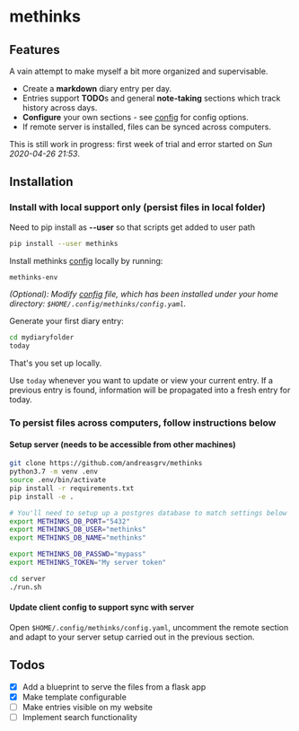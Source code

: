 # methinks

## Features
A vain attempt to make myself a bit more organized and supervisable.

* Create a **markdown** diary entry per day.
* Entries support **TODO**s and general **note-taking** sections which track history across days.
* **Configure** your own sections - see [config](config/config.yaml) for config options.
* If remote server is installed, files can be synced across computers.

This is still work in progress: first week of trial and error started on *Sun 2020-04-26 21:53*.

## Installation

### Install with local support only (persist files in local folder)

Need to pip install as **--user** so that scripts get added to user path
```bash
pip install --user methinks
```

Install methinks [config](config/config.yaml) locally by running:
```bash
methinks-env
```
*(Optional): Modify [config](config/config.yaml) file, which has been installed under your home directory: `$HOME/.config/methinks/config.yaml`.*

Generate your first diary entry:
```bash
cd mydiaryfolder
today
```

That's you set up locally.

Use `today` whenever you want to update or view your current entry. If a previous entry is found, information will be propagated into a fresh entry for today.

### To persist files across computers, follow instructions below

#### Setup server (needs to be accessible from other machines)
```bash
git clone https://github.com/andreasgrv/methinks
python3.7 -m venv .env
source .env/bin/activate
pip install -r requirements.txt
pip install -e .

# You'll need to setup up a postgres database to match settings below
export METHINKS_DB_PORT="5432"
export METHINKS_DB_USER="methinks"
export METHINKS_DB_NAME="methinks"

export METHINKS_DB_PASSWD="mypass"
export METHINKS_TOKEN="My server token"

cd server
./run.sh
```

#### Update client config to support sync with server

Open `$HOME/.config/methinks/config.yaml`, uncomment the remote section and adapt to your server setup carried out in the previous section.

## Todos

- [x] Add a blueprint to serve the files from a flask app
- [x] Make template configurable
- [ ] Make entries visible on my website
- [ ] Implement search functionality
